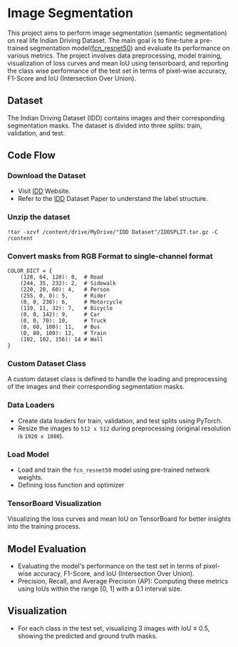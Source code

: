 # Image Segmentation
This project aims to perform image segmentation (semantic segmentation) on real life Indian Driving Dataset. The main goal is to fine-tune a pre-trained segmentation model([fcn_resnet50](https://pytorch.org/vision/stable/models/generated/torchvision.models.segmentation.fcn_resnet50.html)) and evaluate its performance on various metrics. The project involves data preprocessing, model training, visualization of loss curves and mean IoU using tensorboard, and reporting the class wise performance of the test set in terms of pixel-wise accuracy, F1-Score and IoU (Intersection Over Union).

## Dataset
The Indian Driving Dataset (IDD) contains images and their corresponding segmentation masks. The dataset is divided into three splits: train, validation, and test.

## Code Flow

### Download the Dataset
- Visit [IDD](https://idd.insaan.iiit.ac.in/) Website.
- Refer to the [IDD](https://insaan.iiit.ac.in/media/publications/idd-650.pdf) Dataset Paper to understand the label structure.

### Unzip the dataset
```
!tar -xzvf /content/drive/MyDrive/"IDD Dataset"/IDDSPLIT.tar.gz -C /content
```

### Convert masks from RGB Format to single-channel format
```
COLOR_DICT = {
    (128, 64, 128): 0,  # Road
    (244, 35, 232): 2,  # Sidewalk
    (220, 20, 60): 4,   # Person
    (255, 0, 0): 5,     # Rider
    (0, 0, 230): 6,     # Motorcycle
    (119, 11, 32): 7,   # Bicycle
    (0, 0, 142): 9,     # Car
    (0, 0, 70): 10,     # Truck
    (0, 60, 100): 11,   # Bus
    (0, 80, 100): 12,   # Train
    (102, 102, 156): 14 # Wall
}
```

### Custom Dataset Class
A custom dataset class is defined to handle the loading and preprocessing of the images and their corresponding segmentation masks.

### Data Loaders
* Create data loaders for train, validation, and test splits using PyTorch.
* Resize the images to `512 x 512` during preprocessing (original resolution is `1920 x 1080`).

### Load Model
* Load and train the `fcn_resnet50` model using pre-trained network weights.
* Defining loss function and optimizer

### TensorBoard Visualization
Visualizing the loss curves and mean IoU on TensorBoard for better insights into the training process.

## Model Evaluation
* Evaluating the model's performance on the test set in terms of pixel-wise accuracy, F1-Score, and IoU (Intersection Over Union).
* Precision, Recall, and Average Precision (AP): Computing these metrics using IoUs within the range [0, 1] with a 0.1 interval size.

## Visualization
* For each class in the test set, visualizing 3 images with IoU ≤ 0.5, showing the predicted and ground truth masks.


